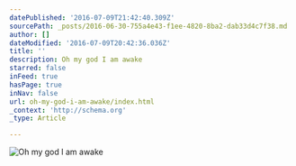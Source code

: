 ```yaml
---
datePublished: '2016-07-09T21:42:40.309Z'
sourcePath: _posts/2016-06-30-755a4e43-f1ee-4820-8ba2-dab33d4c7f38.md
author: []
dateModified: '2016-07-09T20:42:36.036Z'
title: ''
description: Oh my god I am awake
starred: false
inFeed: true
hasPage: true
inNav: false
url: oh-my-god-i-am-awake/index.html
_context: 'http://schema.org'
_type: Article

---
```

![Oh my god I am awake](https://the-grid-user-content.s3-us-west-2.amazonaws.com/3c4da2a9-33f4-4fdd-9913-a4f7a4ee320c.jpg)